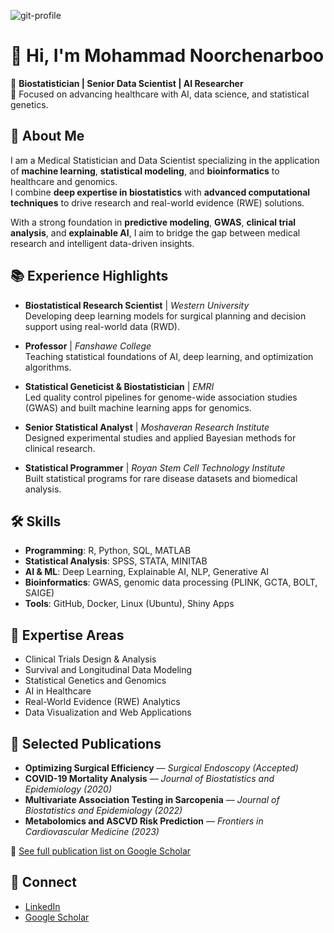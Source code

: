 ![git-profile](https://github.com/user-attachments/assets/bf08ee77-668b-4bb9-8d1e-0b62fe9128a6)


# 👋 Hi, I'm Mohammad Noorchenarboo

🎯 **Biostatistician | Senior Data Scientist | AI Researcher**  
🔬 Focused on advancing healthcare with AI, data science, and statistical genetics.

## 🧠 About Me

I am a Medical Statistician and Data Scientist specializing in the application of **machine learning**, **statistical modeling**, and **bioinformatics** to healthcare and genomics.  
I combine **deep expertise in biostatistics** with **advanced computational techniques** to drive research and real-world evidence (RWE) solutions.

With a strong foundation in **predictive modeling**, **GWAS**, **clinical trial analysis**, and **explainable AI**, I aim to bridge the gap between medical research and intelligent data-driven insights.


## 📚 Experience Highlights

- **Biostatistical Research Scientist** | *Western University*  
  Developing deep learning models for surgical planning and decision support using real-world data (RWD).

- **Professor** | *Fanshawe College*  
  Teaching statistical foundations of AI, deep learning, and optimization algorithms.

- **Statistical Geneticist & Biostatistician** | *EMRI*  
  Led quality control pipelines for genome-wide association studies (GWAS) and built machine learning apps for genomics.

- **Senior Statistical Analyst** | *Moshaveran Research Institute*  
  Designed experimental studies and applied Bayesian methods for clinical research.

- **Statistical Programmer** | *Royan Stem Cell Technology Institute*  
  Built statistical programs for rare disease datasets and biomedical analysis.


## 🛠️ Skills

- **Programming**: R, Python, SQL, MATLAB
- **Statistical Analysis**: SPSS, STATA, MINITAB
- **AI & ML**: Deep Learning, Explainable AI, NLP, Generative AI
- **Bioinformatics**: GWAS, genomic data processing (PLINK, GCTA, BOLT, SAIGE)
- **Tools**: GitHub, Docker, Linux (Ubuntu), Shiny Apps


## 🌟 Expertise Areas

- Clinical Trials Design & Analysis
- Survival and Longitudinal Data Modeling
- Statistical Genetics and Genomics
- AI in Healthcare
- Real-World Evidence (RWE) Analytics
- Data Visualization and Web Applications


## 📄 Selected Publications

- **Optimizing Surgical Efficiency** — *Surgical Endoscopy (Accepted)*
- **COVID-19 Mortality Analysis** — *Journal of Biostatistics and Epidemiology (2020)*
- **Multivariate Association Testing in Sarcopenia** — *Journal of Biostatistics and Epidemiology (2022)*
- **Metabolomics and ASCVD Risk Prediction** — *Frontiers in Cardiovascular Medicine (2023)*

🔗 [See full publication list on Google Scholar](https://scholar.google.com/citations?user=nn_Toq0AAAAJ&hl=en)


## 🔗 Connect

- [LinkedIn](https://www.linkedin.com/in/mnoorchenar)
- [Google Scholar](https://scholar.google.com/citations?user=nn_Toq0AAAAJ&hl=en)
